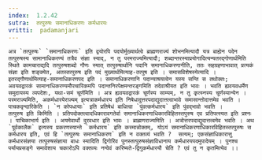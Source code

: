 ```yaml
---
index:  1.2.42
sutra:  तत्पुरुषः समानाधिकरणः कर्मधारयः
vritti:  padamanjari
---
```


	अत्र `तत्पुरुषः` `समानाधिकरणः` इति द्वयोरपि पदयोर्मुख्यार्थत्वे ब्राह्मणराज्यं शोभनमित्यादौ यत्र बाह्येन पदेन तत्पुरुषस्य सामानाधिकरण्यं तत्रैव संज्ञा स्याद्, न तु परमराज्यमित्यादौ; शब्दान्तरस्याप्रयोगादित्यन्यतरद्गोणार्थमिति स्थिते कामचाराद्यदि तत्पुरुषशब्दो गौणः स्यात् तत्पुरुषार्थानि पदानि समानाधिकरणानीति, ततः सहग्रहणाभावात् प्रत्यकं संज्ञा इति शङ्क्येत, अतस्तत्पुरुष इति पदं मुख्यार्थमित्याह-तत्पुष इति । समासविशेषस्येत्यादि । इतरद्गौणार्थमित्याह-समानाधिकरणपद इति । समानाधिकरणानि पदान्याश्रयत्वेन यस्य सन्ति स तथोक्तः; अवयवद्वारकं सामानाधिकरण्यमौपचारिकमपि पदान्तनिरपेक्षमन्तरङ्गमिति तदेवाश्रीयत इति भावः । भवति ह्यवयवधर्मेण समुदायस्य व्यपदेशः, यथा-समं चूर्णमिति । अत्र ह्यवयवद्वारकं चूर्णस्य साम्यम्, न तु कृत्स्नस्य चूर्णस्यान्येन । परमराज्यमिति, अकर्मधारयेराज्यम् इत्यत्राकर्मधारय इति निषेधादुत्तरपदाद्युदात्तत्वाभावे समासान्तोदात्तमेव भवति । पाचकवृन्दारिकेति । `न कोपधायाः` इति प्रतिषेधं बाधित्वा `पुंवत्कर्मधारय` इति पुंवद्भावो भवति ।
	तत्पुरुष इति किमिति । प्रतिपदोक्तत्वादधिकारावगतेर्वा समानाधिकरणाधिकारविहितस्तपुरुष एव प्रतिपत्स्यत इति प्रश्नः । पाचिकाभार्य इति । अयमेवार्थो दुरवधार इति भावः । ब्राह्मणराज्यमिति । अत्रोत्तरपदाद्युदात्तत्वमेव भवति । अथ `पूर्वकालैक` इत्यस्य प्रकरणस्यान्ते `कर्मधारय` इति कस्मान्नोक्तम्, योऽयं समानाधिकरणाधिकारविहितस्तत्पुरुषः स कर्मधारय इति, एवं हि `तत्पुरुषः समानाधिकरण` इति न वक्तव्यं भवति ?  सत्यम्; एकसंज्ञाधिकारात्तु कर्मधारसंज्ञया तत्पुरुषसंज्ञाया बाधः स्यादिति द्विगोरिव पुनस्तत्पुरुषसंज्ञाविधानाय कर्मधारयपदमुपादेयम् । पुनश्च पर्यायप्रसङ्गे समावेशाय चकारोऽपि वक्तव्यः नन्वेवं करिष्यते-द्विगुकर्मधारयौ चेति ? एवं तु न कृतमित्येव ।।

